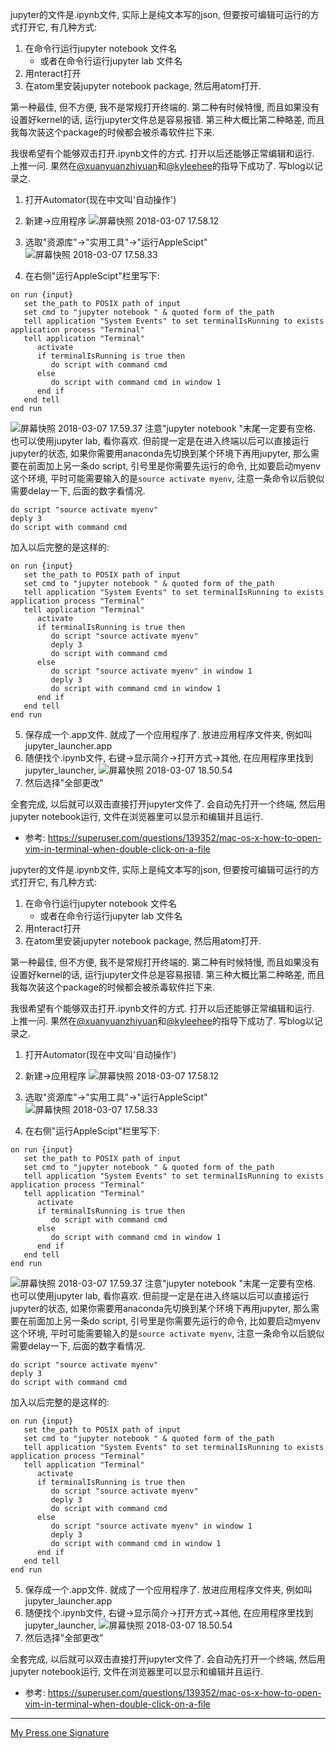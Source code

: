 <!--
.. title: Mac上双击打开jupyter文件
.. slug: double-click-open-ipynb
.. date: 2018-3-7 19:00 UTC+08:00
.. tags: python,
.. category:
.. link:
.. description:
.. type: text
-->

jupyter的文件是.ipynb文件, 实际上是纯文本写的json, 但要按可编辑可运行的方式打开它, 有几种方式:

1. 在命令行运行jupyter notebook 文件名
    * 或者在命令行运行jupyter lab 文件名
1. 用nteract打开
1. 在atom里安装jupyter notebook package, 然后用atom打开.

第一种最佳, 但不方便, 我不是常规打开终端的. 第二种有时候特慢, 而且如果没有设置好kernel的话, 运行jupyter文件总是容易报错. 第三种大概比第二种略差, 而且我每次装这个package的时候都会被杀毒软件拦下来.

我很希望有个能够双击打开.ipynb文件的方式. 打开以后还能够正常编辑和运行. 上推一问. 果然在[@xuanyuanzhiyuan](https://twitter.com/xuanyuanzhiyuan/status/971321483896213504)和[@kyleehee](https://twitter.com/kyleehee/status/971317968822038528)的指导下成功了. 写blog以记录之.
<!-- TEASER_END -->

1. 打开Automator(现在中文叫'自动操作')

1. 新建->应用程序
![屏幕快照 2018-03-07 17.58.12](https://i.loli.net/2018/03/07/5a9fc9e347028.png)
1. 选取"资源库"->"实用工具"->"运行AppleScipt"
![屏幕快照 2018-03-07 17.58.33](https://i.loli.net/2018/03/07/5a9fc9e2c3842.png)
1. 在右侧"运行AppleScipt"栏里写下:

```AppleScipt
on run {input}
   set the_path to POSIX path of input
   set cmd to "jupyter notebook " & quoted form of the_path
   tell application "System Events" to set terminalIsRunning to exists application process "Terminal"
   tell application "Terminal"
      activate
      if terminalIsRunning is true then
         do script with command cmd
      else
         do script with command cmd in window 1
      end if
   end tell
end run
```
![屏幕快照 2018-03-07 17.59.37](https://i.loli.net/2018/03/07/5a9fc9e29141c.png)
注意"jupyter notebook "末尾一定要有空格. 也可以使用jupyter lab, 看你喜欢. 但前提一定是在进入终端以后可以直接运行jupyter的状态, 如果你需要用anaconda先切换到某个环境下再用jupyter, 那么需要在前面加上另一条do script, 引号里是你需要先运行的命令, 比如要启动myenv这个环境, 平时可能需要输入的是```source activate myenv```, 注意一条命令以后貌似需要delay一下, 后面的数字看情况.
```AppleScipt
do script "source activate myenv"
deply 3
do script with command cmd
```
加入以后完整的是这样的:
```AppleScipt
on run {input}
   set the_path to POSIX path of input
   set cmd to "jupyter notebook " & quoted form of the_path
   tell application "System Events" to set terminalIsRunning to exists application process "Terminal"
   tell application "Terminal"
      activate
      if terminalIsRunning is true then
         do script "source activate myenv"
         deply 3
         do script with command cmd
      else
         do script "source activate myenv" in window 1
         deply 3
         do script with command cmd in window 1
      end if
   end tell
end run
```

5. 保存成一个.app文件. 就成了一个应用程序了. 放进应用程序文件夹, 例如叫jupyter_launcher.app
1. 随便找个.ipynb文件, 右键->显示简介->打开方式->其他, 在应用程序里找到jupyter_launcher,
![屏幕快照 2018-03-07 18.50.54](https://i.loli.net/2018/03/07/5a9fc9e29a031.png)
1. 然后选择"全部更改"

全套完成, 以后就可以双击直接打开jupyter文件了. 会自动先打开一个终端, 然后用jupyter notebook运行, 文件在浏览器里可以显示和编辑并且运行.

* 参考:
https://superuser.com/questions/139352/mac-os-x-how-to-open-vim-in-terminal-when-double-click-on-a-file

<!--
.. title: Mac上双击打开jupyter文件
.. slug: double-click-open-ipynb
.. date: 2018-3-7 19:00 UTC+08:00
.. tags: python,
.. category:
.. link:
.. description:
.. type: text
-->

jupyter的文件是.ipynb文件, 实际上是纯文本写的json, 但要按可编辑可运行的方式打开它, 有几种方式:

1. 在命令行运行jupyter notebook 文件名
    * 或者在命令行运行jupyter lab 文件名
1. 用nteract打开
1. 在atom里安装jupyter notebook package, 然后用atom打开.

第一种最佳, 但不方便, 我不是常规打开终端的. 第二种有时候特慢, 而且如果没有设置好kernel的话, 运行jupyter文件总是容易报错. 第三种大概比第二种略差, 而且我每次装这个package的时候都会被杀毒软件拦下来.

我很希望有个能够双击打开.ipynb文件的方式. 打开以后还能够正常编辑和运行. 上推一问. 果然在[@xuanyuanzhiyuan](https://twitter.com/xuanyuanzhiyuan/status/971321483896213504)和[@kyleehee](https://twitter.com/kyleehee/status/971317968822038528)的指导下成功了. 写blog以记录之.
<!-- TEASER_END -->

1. 打开Automator(现在中文叫'自动操作')

1. 新建->应用程序
![屏幕快照 2018-03-07 17.58.12](https://i.loli.net/2018/03/07/5a9fc9e347028.png)
1. 选取"资源库"->"实用工具"->"运行AppleScipt"
![屏幕快照 2018-03-07 17.58.33](https://i.loli.net/2018/03/07/5a9fc9e2c3842.png)
1. 在右侧"运行AppleScipt"栏里写下:

```AppleScipt
on run {input}
   set the_path to POSIX path of input
   set cmd to "jupyter notebook " & quoted form of the_path
   tell application "System Events" to set terminalIsRunning to exists application process "Terminal"
   tell application "Terminal"
      activate
      if terminalIsRunning is true then
         do script with command cmd
      else
         do script with command cmd in window 1
      end if
   end tell
end run
```
![屏幕快照 2018-03-07 17.59.37](https://i.loli.net/2018/03/07/5a9fc9e29141c.png)
注意"jupyter notebook "末尾一定要有空格. 也可以使用jupyter lab, 看你喜欢. 但前提一定是在进入终端以后可以直接运行jupyter的状态, 如果你需要用anaconda先切换到某个环境下再用jupyter, 那么需要在前面加上另一条do script, 引号里是你需要先运行的命令, 比如要启动myenv这个环境, 平时可能需要输入的是```source activate myenv```, 注意一条命令以后貌似需要delay一下, 后面的数字看情况.
```AppleScipt
do script "source activate myenv"
deply 3
do script with command cmd
```
加入以后完整的是这样的:
```AppleScipt
on run {input}
   set the_path to POSIX path of input
   set cmd to "jupyter notebook " & quoted form of the_path
   tell application "System Events" to set terminalIsRunning to exists application process "Terminal"
   tell application "Terminal"
      activate
      if terminalIsRunning is true then
         do script "source activate myenv"
         deply 3
         do script with command cmd
      else
         do script "source activate myenv" in window 1
         deply 3
         do script with command cmd in window 1
      end if
   end tell
end run
```

5. 保存成一个.app文件. 就成了一个应用程序了. 放进应用程序文件夹, 例如叫jupyter_launcher.app
1. 随便找个.ipynb文件, 右键->显示简介->打开方式->其他, 在应用程序里找到jupyter_launcher,
![屏幕快照 2018-03-07 18.50.54](https://i.loli.net/2018/03/07/5a9fc9e29a031.png)
1. 然后选择"全部更改"

全套完成, 以后就可以双击直接打开jupyter文件了. 会自动先打开一个终端, 然后用jupyter notebook运行, 文件在浏览器里可以显示和编辑并且运行.

* 参考:
https://superuser.com/questions/139352/mac-os-x-how-to-open-vim-in-terminal-when-double-click-on-a-file

----
[My Press.one Signature](https://press.one/file/v?s=4e99e642621a7c01ada7d1ab124068ff803c553cab40e30808c5509f20ef33c90658bb61c60e96af12374f5eb40b0719fdffef99c6627811b68d68a3c37b64890&h=a35b8dd4dbfb7e521c41eaa53d0875b3cf53a426f911ae666bcd0302ccd4721c&a=79c1846bc532ec0cf61ad0f1f5604a80a1387aca&f=P1&v=2)
